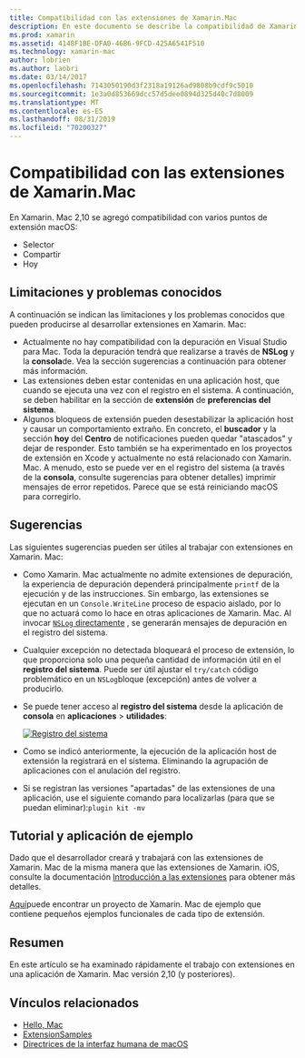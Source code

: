 ```yaml
---
title: Compatibilidad con las extensiones de Xamarin.Mac
description: En este documento se describe la compatibilidad de Xamarin. Mac con las extensiones Finder, Share y hoy. Examina las limitaciones y los problemas conocidos, los vínculos a un tutorial y una aplicación de ejemplo, y proporciona sugerencias para trabajar con extensiones.
ms.prod: xamarin
ms.assetid: 4148F1BE-DFA0-46B6-9FCD-425A6541F510
ms.technology: xamarin-mac
author: lobrien
ms.author: laobri
ms.date: 03/14/2017
ms.openlocfilehash: 7143050190d3f2318a19126ad9808b9cdf9c5010
ms.sourcegitcommit: 1e3a0d853669dcc57d5dee0894d325d40c7d8009
ms.translationtype: MT
ms.contentlocale: es-ES
ms.lasthandoff: 08/31/2019
ms.locfileid: "70200327"
---
```

# <a name="xamarinmac-extension-support"></a>Compatibilidad con las extensiones de Xamarin.Mac

En Xamarin. Mac 2,10 se agregó compatibilidad con varios puntos de extensión macOS:

- Selector
- Compartir
- Hoy

<a name="Limitations-and-Known-Issues" />

## <a name="limitations-and-known-issues"></a>Limitaciones y problemas conocidos

A continuación se indican las limitaciones y los problemas conocidos que pueden producirse al desarrollar extensiones en Xamarin. Mac:

- Actualmente no hay compatibilidad con la depuración en Visual Studio para Mac. Toda la depuración tendrá que realizarse a través de **NSLog** y la **consola**de. Vea la sección sugerencias a continuación para obtener más información.
- Las extensiones deben estar contenidas en una aplicación host, que cuando se ejecuta una vez con el registro en el sistema. A continuación, se deben habilitar en la sección de **extensión** de **preferencias del sistema**. 
- Algunos bloqueos de extensión pueden desestabilizar la aplicación host y causar un comportamiento extraño. En concreto, el **buscador** y la sección **hoy** del **Centro** de notificaciones pueden quedar "atascados" y dejar de responder. Esto también se ha experimentado en los proyectos de extensión en Xcode y actualmente no está relacionado con Xamarin. Mac. A menudo, esto se puede ver en el registro del sistema (a través de la **consola**, consulte sugerencias para obtener detalles) imprimir mensajes de error repetidos. Parece que se está reiniciando macOS para corregirlo.

<a name="Tips" />

## <a name="tips"></a>Sugerencias

Las siguientes sugerencias pueden ser útiles al trabajar con extensiones en Xamarin. Mac:

- Como Xamarin. Mac actualmente no admite extensiones de depuración, la experiencia de depuración dependerá principalmente `printf` de la ejecución y de las instrucciones. Sin embargo, las extensiones se ejecutan en un `Console.WriteLine` proceso de espacio aislado, por lo que no actuará como lo hace en otras aplicaciones de Xamarin. Mac. Al invocar [ `NSLog` directamente](https://gist.github.com/chamons/e2e409013a449cfbe1f2fbe5547f6554) , se generarán mensajes de depuración en el registro del sistema.
- Cualquier excepción no detectada bloqueará el proceso de extensión, lo que proporciona solo una pequeña cantidad de información útil en el **registro del sistema**. Puede ser útil ajustar el `try/catch` código problemático en un `NSLog`bloque (excepción) antes de volver a producirlo.
- Se puede tener acceso al **registro del sistema** desde la aplicación de **consola** en **aplicaciones** > **utilidades**:

    [![](extensions-images/extension02.png "Registro del sistema")](extensions-images/extension02.png#lightbox)
- Como se indicó anteriormente, la ejecución de la aplicación host de extensión la registrará en el sistema. Eliminando la agrupación de aplicaciones con el anulación del registro. 
- Si se registran las versiones "apartadas" de las extensiones de una aplicación, use el siguiente comando para localizarlas (para que se puedan eliminar):`plugin kit -mv`


<a name="Walkthrough-and-Sample-App" />

## <a name="walkthrough-and-sample-app"></a>Tutorial y aplicación de ejemplo

Dado que el desarrollador creará y trabajará con las extensiones de Xamarin. Mac de la misma manera que las extensiones de Xamarin. iOS, consulte la documentación [Introducción a las extensiones](~/ios/platform/extensions.md) para obtener más detalles.

[Aquí](https://docs.microsoft.com/samples/xamarin/mac-samples/extensionsamples)puede encontrar un proyecto de Xamarin. Mac de ejemplo que contiene pequeños ejemplos funcionales de cada tipo de extensión.

<a name="Summary" />

## <a name="summary"></a>Resumen

En este artículo se ha examinado rápidamente el trabajo con extensiones en una aplicación de Xamarin. Mac versión 2,10 (y posteriores).

## <a name="related-links"></a>Vínculos relacionados

- [Hello, Mac](~/mac/get-started/hello-mac.md)
- [ExtensionSamples](https://docs.microsoft.com/samples/xamarin/mac-samples/extensionsamples)
- [Directrices de la interfaz humana de macOS](https://developer.apple.com/design/human-interface-guidelines/macos/overview/themes/)
